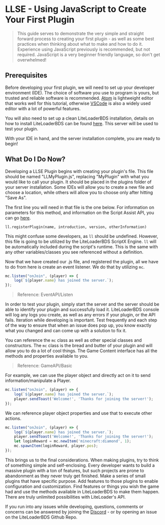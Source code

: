 # LLSE - Using JavaScript to Create Your First Plugin

> This guide serves to demonstrate the very simple and straight forward process to creating your first plugin - as well as some best practices when thinking about what to make and how to do it. Experience using JavaScript previously is recommended, but not required. JavaScript is a very beginner friendly language, so don't get overwhelmed!

## Prerequisites

Before developing your first plugin, we will need to set up your developer environment (IDE). The choice of software you use to program is yours, but trusted and reliable software is recommended. [Atom](https://atom.io/) is lightweight editor that works well for this tutorial, otherwise [VSCode](https://code.visualstudio.com/) is also a widely used editor with a lot of powerful features.

You will also need to set up a clean LiteLoaderBDS installation, details on how to install LiteLoaderBDS can be found [here](../Usage). This server will be used to test your plugin.

With your IDE in hand, and the server installation complete, you are ready to begin!

## What Do I Do Now?

Developing a LLSE Plugin begins with creating your plugin's file. This file should be named "LLMyPlugin.js", replacing "MyPlugin" with what you would like to call your plugin. It should be placed in the plugins folder of your server installation. Some IDEs will allow you to create a new file and choose a location, while others will allow you to choose only after hitting "Save As".

The first line you will need in that file is the one below. For information on parameters for this method, and information on the Script Assist API, you can go [here](ScriptAPI/ScriptHelp).

`ll.registerPlugin(name, introduction, version, otherInformation)`

This might confuse some developers, as `ll` should be undefined. However, this file is going to be utilized by the LiteLoaderBDS ScriptX Engine. `ll` will be automatically included during the script's runtime. This is the same with any other variables/classes you see referenced without a definition.

Now that we have created our .js file, and registered the plugin, all we have to do from here is create an event listener. We do that by utilizing `mc`.


```js
mc.listen("onJoin", (player) => {
    log(`${player.name} has joined the server.`);
});
```
> Reference: EventAPI/Listen

In order to test your plugin, simply start the server and the server should be able to identify your plugin and successfully load it. LiteLoaderBDS console will log any logs you create, as well as any errors if your plugin, or the API fails. Iteration while developing is important. Test frequently and each step of the way to ensure that when an issue does pop up, you know exactly what you changed and can come up with a solution to fix it.

You can reference the `mc` class as well as other special classes and constructors. The `mc` class is the bread and butter of your plugin and will allow you to do a lot of cool things. The Game Content interface has all the methods and properties available to you.
> Reference: GameAPI/Basic

For example, we can use the player object and directly act on it to send information/manipulate a Player.

```js
mc.listen("onJoin", (player) => {
    log(`${player.name} has joined the server.`);
    player.sendToast('Welcome!', 'Thanks for joining the server!');
});
```

We can reference player object properties and use that to execute other actions.

```js
mc.listen("onJoin", (player) => {
    log(`${player.name} has joined the server.`);
    player.sendToast('Welcome!', 'Thanks for joining the server!');
    let loginReward = mc.newItem('minecraft:diamond', 1);
    mc.spawnItem(loginReward, player.pos);
});
```

This brings us to the final considerations. When making plugins, try to think of something simple and self-enclosing. Every developer wants to build a massive plugin with a ton of features, but such projects are prone to abandonment as they never truly get finished. Make a series of small plugins that have specific purpose. Add features to those plugins to enable configuration and customization. Find features or things you wish the game had and use the methods available in LiteLoaderBDS to make them happen. There are truly unlimited possibilities with LiteLoader's API.

If you run into any issues while developing, questions, comments or concerns can be answered by joining the [Discord](https://discord.gg/5HU3cJsVZ5) - or by opening an issue on the LiteLoaderBDS Github Repo.
